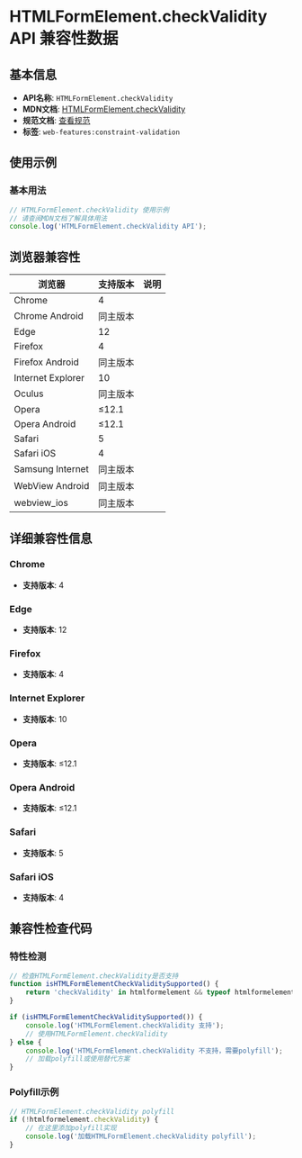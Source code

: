 # HTMLFormElement.checkValidity API 兼容性数据

## 基本信息

- **API名称**: `HTMLFormElement.checkValidity`
- **MDN文档**: [HTMLFormElement.checkValidity](https://developer.mozilla.org/docs/Web/API/HTMLFormElement/checkValidity)
- **规范文档**: [查看规范](https://html.spec.whatwg.org/multipage/forms.html#dom-form-checkvalidity-dev)
- **标签**: `web-features:constraint-validation`

## 使用示例

### 基本用法

```javascript
// HTMLFormElement.checkValidity 使用示例
// 请查阅MDN文档了解具体用法
console.log('HTMLFormElement.checkValidity API');
```

## 浏览器兼容性

| 浏览器 | 支持版本 | 说明 |
|--------|----------|------|
| Chrome | 4 |  |
| Chrome Android | 同主版本 |  |
| Edge | 12 |  |
| Firefox | 4 |  |
| Firefox Android | 同主版本 |  |
| Internet Explorer | 10 |  |
| Oculus | 同主版本 |  |
| Opera | ≤12.1 |  |
| Opera Android | ≤12.1 |  |
| Safari | 5 |  |
| Safari iOS | 4 |  |
| Samsung Internet | 同主版本 |  |
| WebView Android | 同主版本 |  |
| webview_ios | 同主版本 |  |

## 详细兼容性信息

### Chrome

- **支持版本**: 4

### Edge

- **支持版本**: 12

### Firefox

- **支持版本**: 4

### Internet Explorer

- **支持版本**: 10

### Opera

- **支持版本**: ≤12.1

### Opera Android

- **支持版本**: ≤12.1

### Safari

- **支持版本**: 5

### Safari iOS

- **支持版本**: 4

## 兼容性检查代码

### 特性检测

```javascript
// 检查HTMLFormElement.checkValidity是否支持
function isHTMLFormElementCheckValiditySupported() {
    return 'checkValidity' in htmlformelement && typeof htmlformelement.checkValidity === 'function';
}

if (isHTMLFormElementCheckValiditySupported()) {
    console.log('HTMLFormElement.checkValidity 支持');
    // 使用HTMLFormElement.checkValidity
} else {
    console.log('HTMLFormElement.checkValidity 不支持，需要polyfill');
    // 加载polyfill或使用替代方案
}
```

### Polyfill示例

```javascript
// HTMLFormElement.checkValidity polyfill
if (!htmlformelement.checkValidity) {
    // 在这里添加polyfill实现
    console.log('加载HTMLFormElement.checkValidity polyfill');
}
```

